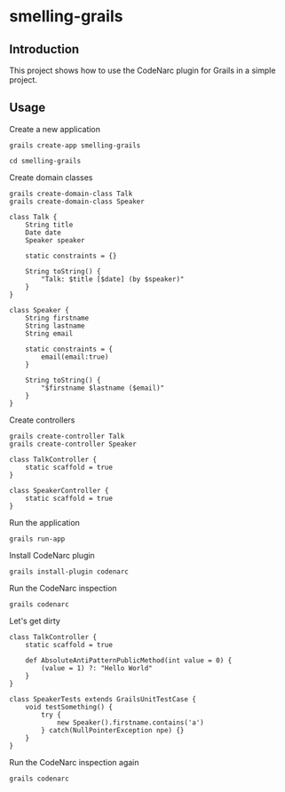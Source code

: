 smelling-grails
===================

Introduction
------------
This project shows how to use the CodeNarc plugin for Grails in a simple project.

Usage
------------

Create a new application

	grails create-app smelling-grails

	cd smelling-grails

Create domain classes

	grails create-domain-class Talk
	grails create-domain-class Speaker

	class Talk {
		String title
		Date date
		Speaker speaker
	
		static constraints = {}

		String toString() {
			"Talk: $title [$date] (by $speaker)"
		}
	}

	class Speaker {
		String firstname
		String lastname
		String email
	
		static constraints = {
			email(email:true)
		}
	
		String toString() {
			"$firstname $lastname ($email)"
		}
	}

Create controllers

	grails create-controller Talk
	grails create-controller Speaker

	class TalkController {
		static scaffold = true
	}

	class SpeakerController {
		static scaffold = true
	}

Run the application

	grails run-app

Install CodeNarc plugin

	grails install-plugin codenarc

Run the CodeNarc inspection

	grails codenarc

Let's get dirty

	class TalkController {
		static scaffold = true
	
		def AbsoluteAntiPatternPublicMethod(int value = 0) {
			(value = 1) ?: "Hello World"
		}
	}

	class SpeakerTests extends GrailsUnitTestCase {
		void testSomething() {
			try {
				new Speaker().firstname.contains('a')
			} catch(NullPointerException npe) {}
		}
	}

Run the CodeNarc inspection again

	grails codenarc
